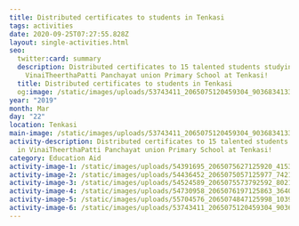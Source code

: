 ```yaml
---
title: Distributed certificates to students in Tenkasi
tags: activities
date: 2020-09-25T07:27:55.828Z
layout: single-activities.html
seo:
  twitter:card: summary
  description: Distributed certificates to 15 talented students studying in
    VinaiTheerthaPatti Panchayat union Primary School at Tenkasi!
  title: Distributed certificates to students in Tenkasi
  og:image: /static/images/uploads/53743411_2065075120459304_9036834133946400768_o_2065075117125971.jpg
year: "2019"
month: Mar
day: "22"
location: Tenkasi
main-image: /static/images/uploads/53743411_2065075120459304_9036834133946400768_o_2065075117125971.jpg
activity-description: Distributed certificates to 15 talented students studying
  in VinaiTheerthaPatti Panchayat union Primary School at Tenkasi!
category: Education Aid
activity-image-1: /static/images/uploads/54391695_2065075627125920_4153766745745653760_o_2065075620459254.jpg
activity-image-2: /static/images/uploads/54436452_2065075057125977_742142006259613696_o_2065075053792644.jpg
activity-image-3: /static/images/uploads/54524589_2065075573792592_8021921705360359424_o_2065075570459259.jpg
activity-image-4: /static/images/uploads/54730958_2065076197125863_3640476874942971904_o_2065076190459197.jpg
activity-image-5: /static/images/uploads/55704576_2065074847125998_1039722083833085952_o_2065074840459332.jpg
activity-image-6: /static/images/uploads/53743411_2065075120459304_9036834133946400768_o_2065075117125971.jpg
---
```


